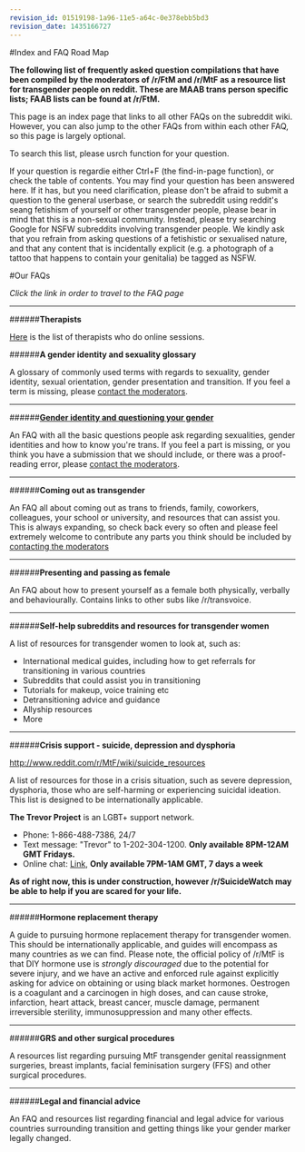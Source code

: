 ```yaml
---
revision_id: 01519198-1a96-11e5-a64c-0e378ebb5bd3
revision_date: 1435166727
---
```


#Index and FAQ Road Map

**The following list of frequently asked question compilations that have been compiled by the moderators of /r/FtM and /r/MtF as a resource list for transgender people on reddit. These are MAAB trans person specific lists; FAAB lists can be found at /r/FtM.**

This page is an index page that links to all other FAQs on the subreddit wiki. However, you can also jump to the other FAQs from within each other FAQ, so this page is largely optional. 

To search this list, please usrch function for your question. 

If your question is regardie either Ctrl+F (the find-in-page function), or check the table of contents. You may find your question has been answered here. If it has, but you need clarification, please don't be afraid to submit a question to the general userbase, or search the subreddit using reddit's seang fetishism of yourself or other transgender people, please bear in mind that this is a non-sexual community. Instead, please try searching Google for NSFW subreddits involving transgender people. We kindly ask that you refrain from asking questions of a fetishistic or sexualised nature, and that any content that is incidentally explicit (e.g. a photograph of a tattoo that happens to contain your genitalia) be tagged as NSFW.

#Our FAQs

*Click the link in order to travel to the FAQ page*

---

######**Therapists**

[Here](http://internationaltherapistdirectory.com/worldwide/) is the list of therapists who do online sessions.

######**A gender identity and sexuality glossary**

A glossary of commonly used terms with regards to sexuality, gender identity, sexual orientation, gender presentation and transition. If you feel a term is missing, please [contact the moderators](http://www.reddit.com/message/compose/?to=/r/MtF&amp;message&amp;subject=Missing+term+in+the+identities+and+sexualities+glossary).

---

######[**Gender identity and questioning your gender**](http://www.reddit.com/r/MtF/wiki/faq_identity)

An FAQ with all the basic questions people ask regarding sexualities, gender identities and how to know you're trans. If you feel a part is missing, or you think you have a submission that we should include, or there was a proof-reading error, please [contact the moderators](http://www.reddit.com/message/compose/?to=/r/MtF&amp;message&amp;subject=Gender+identities+FAQ+has+a+missing+piece!).

---

######**Coming out as transgender**

An FAQ all about coming out as trans to friends, family, coworkers, colleagues, your school or university, and resources that can assist you. This is always expanding, so check back every so often and please feel extremely welcome to contribute any parts you think should be included by [contacting the moderators](http://www.reddit.com/message/compose/?to=/r/MtF&amp;message&amp;subject=Coming+out+glossary+is+missing+a+piece!)

---

######**Presenting and passing as female**

An FAQ about how to present yourself as a female both physically, verbally and behaviourally. Contains links to other subs like /r/transvoice. 

---

######**Self-help subreddits and resources for transgender women**

A list of resources for transgender women to look at, such as:

* International medical guides, including how to get referrals for transitioning in various countries
* Subreddits that could assist you in transitioning
* Tutorials for makeup, voice training etc
* Detransitioning advice and guidance
* Allyship resources
* More

---

######**Crisis support - suicide, depression and dysphoria**

http://www.reddit.com/r/MtF/wiki/suicide_resources

A list of resources for those in a crisis situation, such as severe depression, dysphoria, those who are self-harming or experiencing suicidal ideation. This list is designed to be internationally applicable.

**The Trevor Project** is an LGBT+ support network. 

* Phone: 1-866-488-7386, 24/7
* Text message: "Trevor" to 1-202-304-1200. **Only available 8PM-12AM GMT Fridays.**
* Online chat: [Link](http://www.thetrevorproject.org/pages/get-help-now#tc), **Only available 7PM-1AM GMT, 7 days a week**

**As of right now, this is under construction, however /r/SuicideWatch may be able to help if you are scared for your life.**

---

######**Hormone replacement therapy**

A guide to pursuing hormone replacement therapy for transgender women. This should be internationally applicable, and guides will encompass as many countries as we can find. Please note, the official policy of /r/MtF is that DIY hormone use is *strongly discouraged* due to the potential for severe injury, and we have an active and enforced rule against explicitly asking for advice on obtaining or using black market hormones. Oestrogen is a coagulant and a carcinogen in high doses, and can cause stroke, infarction, heart attack, breast cancer, muscle damage, permanent irreversible sterility, immunosuppression and many other effects. 

---

######**GRS and other surgical procedures**

A resources list regarding pursuing MtF transgender genital reassignment surgeries, breast implants, facial feminisation surgery (FFS) and other surgical procedures.

---

######**Legal and financial advice**

An FAQ and resources list regarding financial and legal advice for various countries surrounding transition and getting things like your  gender marker legally changed.